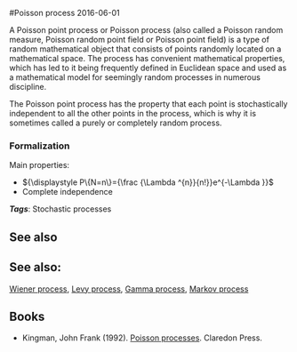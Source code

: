 
#Poisson process
2016-06-01

A Poisson point process or Poisson process (also called a Poisson random measure, Poisson random point field or Poisson point field) is a type of random mathematical object that consists of points randomly located on a mathematical space. The process has convenient mathematical properties, which has led to it being frequently defined in Euclidean space and used as a mathematical model for seemingly random processes in numerous discipline.

The Poisson point process has the property that each point is stochastically independent to all the other points in the process, which is why it is sometimes called a purely or completely random process.

### Formalization
Main properties:
* ${\displaystyle P\{N=n\}={\frac {\Lambda ^{n}}{n!}}e^{-\Lambda }}$
* Complete independence

***Tags***: Stochastic processes

## See also
## See also:
[Wiener process](/wiener_process), [Levy process](/levy_process), [Gamma process](/gamma_process), [Markov process](/markov_process)
## Books
* Kingman, John Frank (1992). [Poisson processes](https://www.goodreads.com/book/show/3895949-poisson-processes). Claredon Press.


